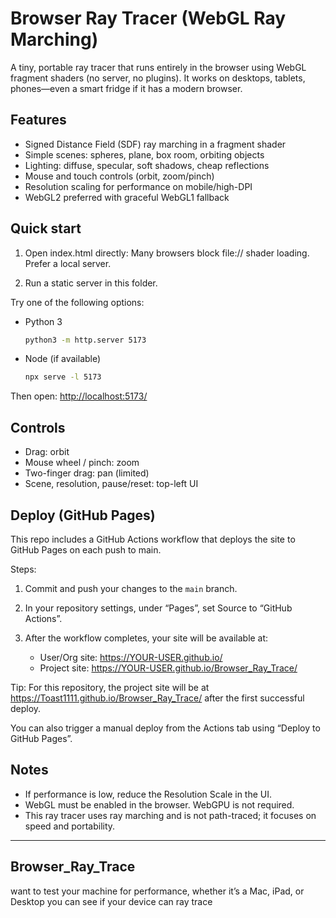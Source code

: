 # Browser Ray Tracer (WebGL Ray Marching)

A tiny, portable ray tracer that runs entirely in the browser using WebGL fragment shaders (no server, no plugins). It works on desktops, tablets, phones—even a smart fridge if it has a modern browser.

## Features

- Signed Distance Field (SDF) ray marching in a fragment shader
- Simple scenes: spheres, plane, box room, orbiting objects
- Lighting: diffuse, specular, soft shadows, cheap reflections
- Mouse and touch controls (orbit, zoom/pinch)
- Resolution scaling for performance on mobile/high-DPI
- WebGL2 preferred with graceful WebGL1 fallback

## Quick start

1) Open index.html directly: Many browsers block file:// shader loading. Prefer a local server.

2) Run a static server in this folder.

Try one of the following options:

- Python 3

	```bash
	python3 -m http.server 5173
	```

- Node (if available)

	```bash
	npx serve -l 5173
	```

Then open: <http://localhost:5173/>

## Controls

- Drag: orbit
- Mouse wheel / pinch: zoom
- Two-finger drag: pan (limited)
- Scene, resolution, pause/reset: top-left UI

## Deploy (GitHub Pages)

This repo includes a GitHub Actions workflow that deploys the site to GitHub Pages on each push to main.

Steps:

1) Commit and push your changes to the `main` branch.

2) In your repository settings, under “Pages”, set Source to “GitHub Actions”.

3) After the workflow completes, your site will be available at:
	- User/Org site: <https://YOUR-USER.github.io/>
	- Project site: <https://YOUR-USER.github.io/Browser_Ray_Trace/>

Tip: For this repository, the project site will be at <https://Toast1111.github.io/Browser_Ray_Trace/> after the first successful deploy.

You can also trigger a manual deploy from the Actions tab using “Deploy to GitHub Pages”.

## Notes

- If performance is low, reduce the Resolution Scale in the UI.
- WebGL must be enabled in the browser. WebGPU is not required.
- This ray tracer uses ray marching and is not path-traced; it focuses on speed and portability.

---

## Browser_Ray_Trace

want to test your machine for performance, whether it’s a Mac, iPad, or Desktop you can see if your device can ray trace
